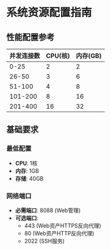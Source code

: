 # 系统资源配置指南

## 性能配置参考

| 并发连接数 | CPU(核) | 内存(GB) |
|------------|---------|----------|
| 0-25       | 2       | 2        |
| 26-50      | 3       | 6        |
| 51-100     | 4       | 8        |
| 101-200    | 8       | 16       |
| 201-400    | 16      | 32       |

## 基础要求

### 最低配置
- **CPU**: 1核
- **内存**: 1GB
- **存储**: 40GB

### 网络端口
- **必需端口**: 8088 (Web管理)
- **可选端口**:
    - 443 (Web资产HTTPS反向代理)
    - 80 (Web资产HTTP反向代理)
    - 2022 (SSH服务)